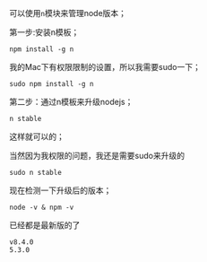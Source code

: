 可以使用`n`模块来管理node版本；

第一步:安装n模板；
```
npm install -g n
```
我的Mac下有权限限制的设置，所以我需要sudo一下；

```
sudo npm install -g n 
```
第二步：通过n模板来升级nodejs；

```
n stable 
```
这样就可以的；

当然因为我权限的问题，我还是需要sudo来升级的

```
sudo n stable 
```
现在检测一下升级后的版本；

```
node -v & npm -v 
```
已经都是最新版的了

```
v8.4.0
5.3.0
```